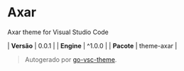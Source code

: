 # Axar

Axar theme for Visual Studio Code

| **Versão** | 0.0.1 |
| **Engine** | ^1.0.0 |
| **Pacote** | theme-axar |

> Autogerado por [go-vsc-theme](https://github.com/natalbu/go-vsc-theme).
